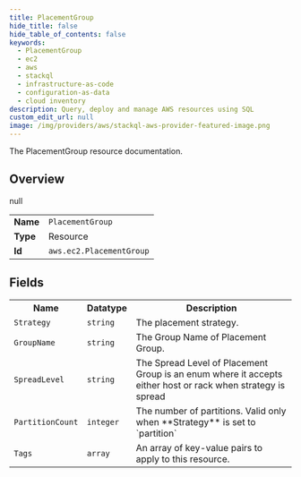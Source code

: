 ```yaml
---
title: PlacementGroup
hide_title: false
hide_table_of_contents: false
keywords:
  - PlacementGroup
  - ec2
  - aws
  - stackql
  - infrastructure-as-code
  - configuration-as-data
  - cloud inventory
description: Query, deploy and manage AWS resources using SQL
custom_edit_url: null
image: /img/providers/aws/stackql-aws-provider-featured-image.png
---
```

The PlacementGroup resource documentation.

## Overview
<table><tbody>
<tr><td><b>Name</b></td><td><code>PlacementGroup</code></td></tr>
<tr><td><b>Type</b></td><td>Resource</td></tr>
null
<tr><td><b>Id</b></td><td><code>aws.ec2.PlacementGroup</code></td></tr>
</tbody></table>

## Fields
<table><tbody>
<tr><th>Name</th><th>Datatype</th><th>Description</th></tr>
<tr><td><code>Strategy</code></td><td><code>string</code></td><td>The placement strategy.</td></tr><tr><td><code>GroupName</code></td><td><code>string</code></td><td>The Group Name of Placement Group.</td></tr><tr><td><code>SpreadLevel</code></td><td><code>string</code></td><td>The Spread Level of Placement Group is an enum where it accepts either host or rack when strategy is spread</td></tr><tr><td><code>PartitionCount</code></td><td><code>integer</code></td><td>The number of partitions. Valid only when **Strategy** is set to `partition`</td></tr><tr><td><code>Tags</code></td><td><code>array</code></td><td>An array of key-value pairs to apply to this resource.</td></tr>
</tbody></table>